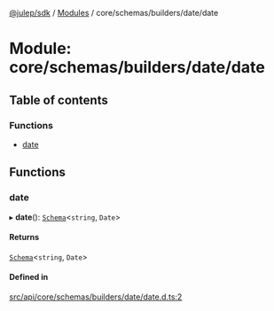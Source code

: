 [@julep/sdk](../README.md) / [Modules](../modules.md) / core/schemas/builders/date/date

# Module: core/schemas/builders/date/date

## Table of contents

### Functions

- [date](core_schemas_builders_date_date.md#date)

## Functions

### date

▸ **date**(): [`Schema`](core_schemas_Schema.md#schema)\<`string`, `Date`\>

#### Returns

[`Schema`](core_schemas_Schema.md#schema)\<`string`, `Date`\>

#### Defined in

[src/api/core/schemas/builders/date/date.d.ts:2](https://github.com/julep-ai/samantha-monorepo/blob/9aefd53/sdks/js/src/api/core/schemas/builders/date/date.d.ts#L2)
